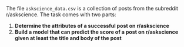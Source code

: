 The file `askscience_data.csv` is a collection of posts from the subreddit r/askscience. The task comes with two parts: 
1. __Determine the attributes of a successful post on r/askscience__
2. __Build a model that can predict the score of a post on r/askscience given at least the title and body of the post__ 
